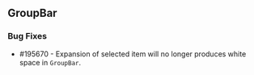 ## GroupBar

### Bug Fixes

* \#195670 - Expansion of selected item will no longer produces white space in `GroupBar`.